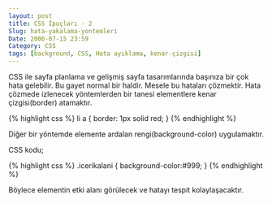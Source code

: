```yaml
---
layout: post
title: CSS İpuçları - 2
Slug: hata-yakalama-yontemleri
Date: 2006-07-15 23:59
Category: CSS
tags: [background, CSS, Hata ayıklama, kenar-çizgisi]
---
```


CSS ile sayfa planlama ve gelişmiş sayfa tasarımlarında başınıza bir çok
hata gelebilir. Bu gayet normal bir haldir. Mesele bu hataları
çözmektir. Hata çözmede izlenecek yöntemlerden bir tanesi elementlere
kenar çizgisi(border) atamaktır.

{% highlight css %}
li a {
  border: 1px solid red;
}
{% endhighlight %}

Diğer bir yöntemde elemente ardalan rengi(background-color) uygulamaktır.

CSS kodu;

{% highlight css %}
.icerikalani {
  background-color:#999;
}
{% endhighlight %}

Böylece elementin etki alanı görülecek ve hatayı tespit kolaylaşacaktır.
